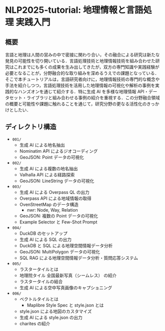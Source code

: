 # NLP2025-tutorial: 地理情報と言語処理 実践入門

## 概要

言語と地理は人間の営みの中で密接に関わり合い，その融合による研究は新たな発見の可能性を切り開いている．言語処理技術と地理情報技術を組み合わせた研究はこれまでにも多くの成果を生み出してきたが，双方の専門知識や実践経験が必要となることが，分野融合的な取り組みを深めるうえでの課題となっている．そこで本チュートリアルは，言語研究者向けに，地理情報技術の専門的な概念や手法を紹介しつつ，言語処理技術を活用した地理情報の可視化や解析の事例を実践的なハンズオンを通じて紹介する．特に生成 AI を多様な地理情報 API・データセット・ライブラリと組み合わせる事例の紹介を重視する．この分野融合領域の概要と可能性や課題に触れることを通じて，研究分野の更なる活性化のきっかけとしたい．

## ディレクトリ構造

- `001/`
  - 生成 AI による地名抽出
  - Nominatim API によるジオコーディング
  - GeoJSON: Point データの可視化
- `002/`
  - 生成 AI による複数の地名抽出
  - Valhalla API による経路探索
  - GeoJSON: LineString データの可視化
- `003/`
  - 生成 AI による Overpass QL の出力
  - Overpass API による地域情報の取得
  - OvenStreetMap のデータ構造
    - nwr: Node, Way, Relation
  - GeoJSON: 複数の Point データの可視化
  - Example Selector と Few-Shot Prompt
- `004/`
  - DuckDB のセットアップ
  - 生成 AI による SQL の出力
  - DuckDB と SQL による地理空間情報データ分析
  - GeoJSON: MultiPolygon データの可視化
  - SQL RAG による地理空間情報データ分析・質問応答システム
- `005/`
  - ラスタータイルとは
  - 地理院タイル 全国最新写真（シームレス） の紹介
  - ラスタータイルの結合
  - 生成 AI による空中写真画像のキャプショニング
- `006/`
  - ベクトルタイルとは
    - Maplibre Style Spec と style.json とは
  - style.json による地図のカスタマイズ
  - 生成 AI による style.json の出力
  - charites の紹介
